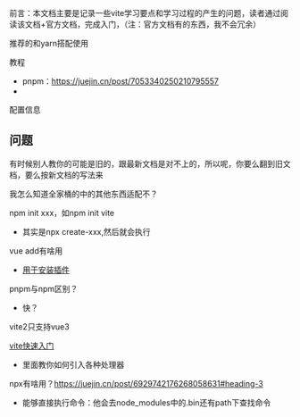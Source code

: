 前言：本文档主要是记录一些vite学习要点和学习过程的产生的问题，读者通过阅读该文档+官方文档，完成入门，（注：官方文档有的东西，我不会冗余）

推荐的和yarn搭配使用

教程

- pnpm：https://juejin.cn/post/7053340250210795557
- 

配置信息

## 问题

有时候别人教你的可能是旧的，跟最新文档是对不上的，所以呢，你要么翻到旧文档，要么按新文档的写法来

我怎么知道全家桶的中的其他东西适配不？

npm init xxx，如npm init vite

- 其实是npx create-xxx,然后就会执行

vue add有啥用

- [用于安装插件](https://blog.csdn.net/qq_34086980/article/details/114447578?spm=1001.2101.3001.6650.2&utm_medium=distribute.pc_relevant.none-task-blog-2%7Edefault%7ECTRLIST%7ERate-2-114447578-blog-108338944.pc_relevant_paycolumn_v3&depth_1-utm_source=distribute.pc_relevant.none-task-blog-2%7Edefault%7ECTRLIST%7ERate-2-114447578-blog-108338944.pc_relevant_paycolumn_v3&utm_relevant_index=5)

pnpm与npm区别？

- 快？

vite2只支持vue3

[vite快速入门](https://juejin.cn/post/6910014283707318279#heading-0)

- 里面教你如何引入各种处理器

npx有啥用？https://juejin.cn/post/6929742176268058631#heading-3

- 能够直接执行命令：他会去node_modules中的.bin还有path下查找命令

